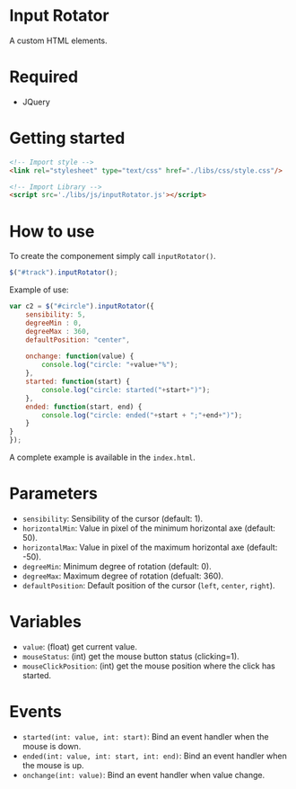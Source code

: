 # Input Rotator
A custom HTML elements.

Required
=========

- JQuery


Getting started
===============

```html
<!-- Import style -->
<link rel="stylesheet" type="text/css" href="./libs/css/style.css"/>

<!-- Import Library -->
<script src='./libs/js/inputRotator.js'></script>
```


How to use
===========

To create the componement simply call `inputRotator()`.
```js
$("#track").inputRotator();
```

Example of use:
```js
var c2 = $("#circle").inputRotator({
    sensibility: 5,
    degreeMin : 0,
    degreeMax : 360,
    defaultPosition: "center",
	
    onchange: function(value) {
        console.log("circle: "+value+"%");
    },
    started: function(start) {
        console.log("circle: started("+start+")");
    },
    ended: function(start, end) {
        console.log("circle: ended("+start + ";"+end+")");
    }
}
});
```

A complete example is available in the `index.html`.


Parameters
===========

- `sensibility`: Sensibility of the cursor (default: 1).
- `horizontalMin`: Value in pixel of the minimum horizontal axe (default: 50).
- `horizontalMax`: Value in pixel of the maximum horizontal axe (default: -50).
- `degreeMin`: Minimum degree of rotation (default: 0).
- `degreeMax`: Maximum degree of rotation (defualt: 360).
- `defaultPosition`: Default position of the cursor (`left`, `center`, `right`).


Variables
=========

- `value`: (float) get current value.
- `mouseStatus`:  (int) get the mouse button status (clicking=1).
- `mouseClickPosition`: (int) get the mouse position where the click has started.

Events
======
- `started(int: value, int: start)`: Bind an event handler when the mouse is down.
- `ended(int: value, int: start, int: end)`: Bind an event handler when the mouse is up.
- `onchange(int: value)`: Bind an event handler when value change.
	